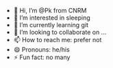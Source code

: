 - 👋 Hi, I’m @Pk from CNRM
- 👀 I’m interested in sleeping
- 🌱 I’m currently learning git
- 💞️ I’m looking to collaborate on ...
- 📫 How to reach me: prefer not
- 😄 Pronouns: he/his
- ⚡ Fun fact: no many

<!---
PkCNRM/PkCNRM is a ✨ special ✨ repository because its `README.md` (this file) appears on your GitHub profile.
You can click the Preview link to take a look at your changes.
--->
